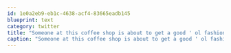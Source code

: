 ```yaml
---
id: 1e0a2eb9-eb1c-4638-acf4-83665eadb145
blueprint: text
category: twitter
title: "Someone at this coffee shop is about to get a good ' ol fashion punchin' if they don't hurry up"
caption: "Someone at this coffee shop is about to get a good ' ol fashion punchin' if they don't hurry up"
---
```

